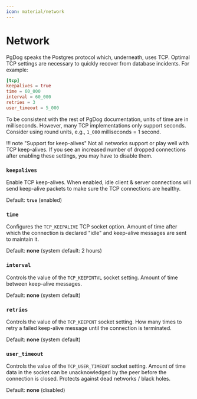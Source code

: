 ```yaml
---
icon: material/network
---
```


# Network

PgDog speaks the Postgres protocol which, underneath, uses TCP. Optimal TCP settings are necessary to quickly recover from database incidents. For example:

```toml
[tcp]
keepalives = true
time = 60_000
interval = 60_000
retries = 3
user_timeout = 5_000
```

To be consistent with the rest of PgDog documentation, units of time are in milliseconds. However, many TCP implementations only support seconds. Consider using round units, e.g., `1_000` milliseconds = 1 second.

!!! note "Support for keep-alives"
    Not all networks support or play well with TCP keep-alives. If you see an increased number of dropped connections after enabling these settings, you may have to disable them.

### `keepalives`

Enable TCP keep-alives. When enabled, idle client & server connections will send keep-alive packets to make sure the TCP connections are healthy.

Default: **`true`** (enabled)

### `time`

Configures the `TCP_KEEPALIVE` TCP socket option. Amount of time after which the connection is declared "idle" and keep-alive messages are sent to maintain it.

Default: **none** (system default: 2 hours)

### `interval`

Controls the value of the `TCP_KEEPINTVL` socket setting. Amount of time between keep-alive messages.

Default: **none** (system default)

### `retries`

Controls the value of the `TCP_KEEPCNT` socket setting. How many times to retry a failed keep-alive message until the connection is terminated.

Default: **none** (system default)

### `user_timeout`

Controls the value of the `TCP_USER_TIMEOUT` socket setting. Amount of time data in the socket can be unacknowledged by the peer before the connection is closed. Protects against dead networks / black holes.

Default: **none** (disabled)
